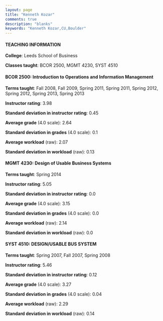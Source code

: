 ```yaml
---
layout: page
title: "Kenneth Kozar" 
comments: true
description: "blanks"
keywords: "Kenneth Kozar,CU,Boulder"
---
```

<head>
<script src="https://ajax.googleapis.com/ajax/libs/jquery/2.1.3/jquery.min.js"></script>
<script src="https://dl.dropboxusercontent.com/s/pc42nxpaw1ea4o9/highcharts.js?dl=0"></script>
<!-- <script src="../assets/js/highcharts.js"></script> -->
<style type="text/css">@font-face {
	font-family: "Bebas Neue";
	src: url(https://www.filehosting.org/file/details/544349/BebasNeue Regular.otf) format("opentype");
	}
	h1.Bebas { 
		font-family: "Bebas Neue", Verdana, Tahoma;
	}
</style>
</head>
	   
#### TEACHING INFORMATION

**College**: Leeds School of Business

**Classes taught**: BCOR 2500, MGMT 4230, SYST 4510

#### BCOR 2500: Introduction to Operations and Information Management

**Terms taught**: Fall 2008, Fall 2009, Spring 2011, Spring 2011, Spring 2012, Spring 2012, Spring 2013, Spring 2013

**Instructor rating**: 3.98

**Standard deviation in instructor rating**: 0.45

**Average grade** (4.0 scale): 2.64

**Standard deviation in grades** (4.0 scale): 0.1

**Average workload** (raw): 2.07

**Standard deviation in workload** (raw): 0.13

#### MGMT 4230: Design of Usable Business Systems

**Terms taught**: Spring 2014

**Instructor rating**: 5.05

**Standard deviation in instructor rating**: 0.0

**Average grade** (4.0 scale): 3.15

**Standard deviation in grades** (4.0 scale): 0.0

**Average workload** (raw): 2.14

**Standard deviation in workload** (raw): 0.0

#### SYST 4510: DESIGN/USABLE BUS SYSTEM

**Terms taught**: Spring 2007, Fall 2007, Spring 2008

**Instructor rating**: 5.46

**Standard deviation in instructor rating**: 0.12

**Average grade** (4.0 scale): 3.27

**Standard deviation in grades** (4.0 scale): 0.04

**Average workload** (raw): 2.29

**Standard deviation in workload** (raw): 0.14

